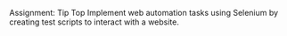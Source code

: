 Assignment: Tip Top
Implement web automation tasks using Selenium by creating test scripts to interact with a website.
